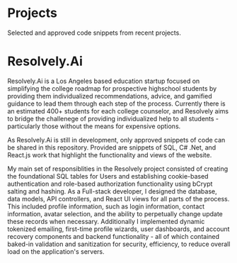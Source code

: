 # Projects
Selected and approved code snippets from recent projects.

# Resolvely.Ai
Resolvely.Ai is a Los Angeles based education startup focused on simplifying the college roadmap for prospective highschool students by providing them individualized recommendations, advice, and gamified guidance to lead them through each step of the process. Currently there is an estimated 400+ students for each college counselor, and Resolvely aims to bridge the challenege of providing individualized help to all students - particularly those without the means for expensive options. 

As Resolvely.Ai is still in development, only approved snippets of code can be shared in this repository.
Provided are snippets of SQL, C# .Net, and React.js work that highlight the functionality and views of the website. 

My main set of responsiblities in the Resolvely project consisted of creating the foundational SQL tables for Users and establishing cookie-based authentication and role-based authorization functionality using bCrypt salting and hashing. As a Full-stack developer, I designed the database, data models, API controllers, and React UI views for all parts of the process. This included profile information, such as login information, contact information, avatar selection, and the ability to perpetually change update these records when necessary. Additionally I implemented dynamic tokenized emailing, first-time profile wizards, user dashboards, and account recovery components and backend functionality - all of which contained baked-in validation and sanitization for security, efficiency, to reduce overall load on the application's servers. 
